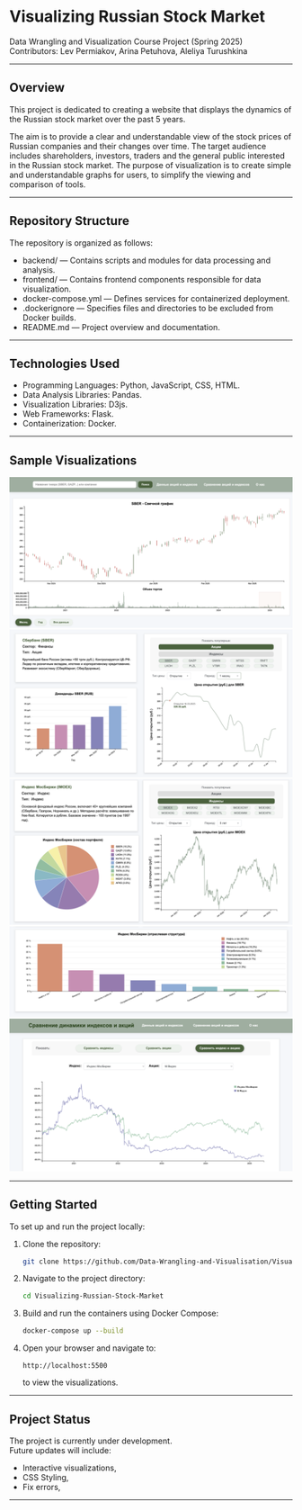 # Visualizing Russian Stock Market

Data Wrangling and Visualization Course Project (Spring 2025)  
Contributors: Lev Permiakov, Arina Petuhova, Aleliya Turushkina

---

## Overview

This project is dedicated to creating a website that displays the dynamics of the Russian stock market over the past 5 years.

The aim is to provide a clear and understandable view of the stock prices of Russian companies and their
changes over time. The target audience includes shareholders, investors, traders and the general
public interested in the Russian stock market. The purpose of visualization is to create simple and
understandable graphs for users, to simplify the viewing and comparison of tools.

---

## Repository Structure

The repository is organized as follows:

- backend/ — Contains scripts and modules for data processing and analysis.
- frontend/ — Contains frontend components responsible for data visualization.
- docker-compose.yml — Defines services for containerized deployment.
- .dockerignore — Specifies files and directories to be excluded from Docker builds.
- README.md — Project overview and documentation.

---

## Technologies Used

- Programming Languages: Python, JavaScript, CSS, HTML.
- Data Analysis Libraries: Pandas.
- Visualization Libraries: D3js.
- Web Frameworks: Flask.
- Containerization: Docker.

---

## Sample Visualizations

![main page](https://github.com/Data-Wrangling-and-Visualisation/Visualizing-Russian-Stock-Market/blob/test_project/frontend/images/img1.png)
![main page](https://github.com/Data-Wrangling-and-Visualisation/Visualizing-Russian-Stock-Market/blob/test_project/frontend/images/img2.png)
![main page](https://github.com/Data-Wrangling-and-Visualisation/Visualizing-Russian-Stock-Market/blob/test_project/frontend/images/img4.png)
![main page](https://github.com/Data-Wrangling-and-Visualisation/Visualizing-Russian-Stock-Market/blob/test_project/frontend/images/img5.png)
![compare index](https://github.com/Data-Wrangling-and-Visualisation/Visualizing-Russian-Stock-Market/blob/test_project/frontend/images/img6.png)

---

## Getting Started

To set up and run the project locally:

1. Clone the repository:

   ```bash
   git clone https://github.com/Data-Wrangling-and-Visualisation/Visualizing-Russian-Stock-Market.git
   ```

2. Navigate to the project directory:

   ```bash
   cd Visualizing-Russian-Stock-Market
   ```

3. Build and run the containers using Docker Compose:

   ```bash
   docker-compose up --build
   ```

4. Open your browser and navigate to:
   ```
   http://localhost:5500
   ```
   to view the visualizations.

---

## Project Status

The project is currently under development.  
Future updates will include:

- Interactive visualizations,
- CSS Styling,
- Fix errors,

---
